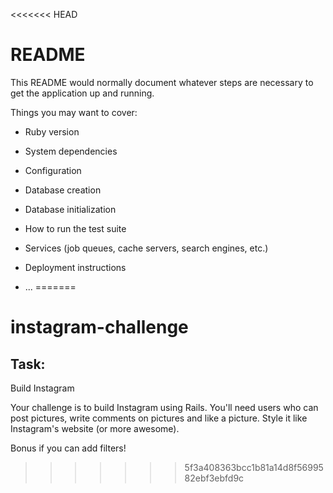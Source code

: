 <<<<<<< HEAD
# README

This README would normally document whatever steps are necessary to get the
application up and running.

Things you may want to cover:

* Ruby version

* System dependencies

* Configuration

* Database creation

* Database initialization

* How to run the test suite

* Services (job queues, cache servers, search engines, etc.)

* Deployment instructions

* ...
=======
# instagram-challenge

## Task:
Build Instagram

Your challenge is to build Instagram using Rails. You'll need users who can post pictures, write comments on pictures and like a picture. Style it like Instagram's website (or more awesome).

Bonus if you can add filters!
>>>>>>> 5f3a408363bcc1b81a14d8f5699582ebf3ebfd9c
